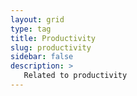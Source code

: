 ```yaml
---
layout: grid
type: tag
title: Productivity
slug: productivity
sidebar: false
description: >
   Related to productivity
---
```

